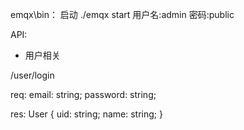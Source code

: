 emqx\bin：
启动 ./emqx start
用户名:admin
密码:public

API:

- 用户相关

/user/login

req:
email: string;
password: string;

res:
User {
    uid: string;
    name: string;
}